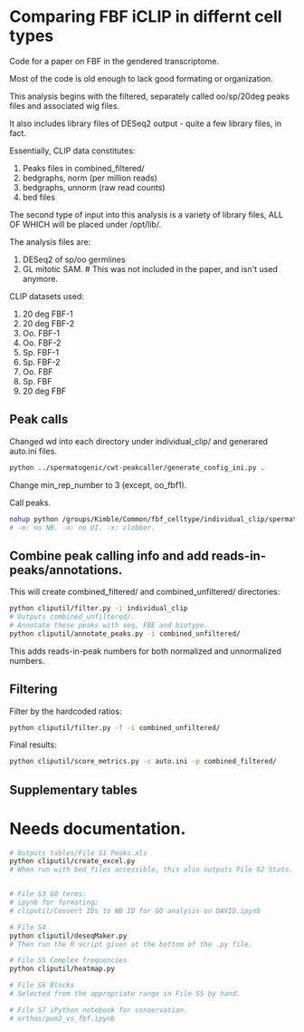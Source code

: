 Comparing FBF iCLIP in differnt cell types
======

Code for a paper on FBF in the gendered transcriptome. 

 Most of the code is old enough to lack good formating or organization.

This analysis begins with the filtered, separately called oo/sp/20deg peaks
 files and associated wig files.

 It also includes library files of DESeq2 output - quite a few library files,
 in fact.

Essentially, CLIP data constitutes:

1. Peaks files in combined_filtered/
2. bedgraphs, norm (per million reads)
3. bedgraphs, unnorm (raw read counts)
4. bed files

The second type of input into this analysis is a variety of library files,
 ALL OF WHICH will be placed under /opt/lib/.

 The analysis files are:

1. DESeq2 of sp/oo germlines
2. GL mitotic SAM.  # This was not included in the paper, and isn't used anymore.

CLIP datasets used:

1. 20 deg FBF-1
2. 20 deg FBF-2
3. Oo. FBF-1
4. Oo. FBF-2
5. Sp. FBF-1
6. Sp. FBF-2
7. Oo. FBF
8. Sp. FBF
9. 20 deg FBF



Peak calls
---

Changed wd into each directory under individual_clip/ and generared auto.ini files.

```bash
python ../spermatogenic/cwt-peakcaller/generate_config_ini.py .
```

Change min_rep_number to 3 (except, oo_fbf1).

Call peaks.

```bash
nohup python /groups/Kimble/Common/fbf_celltype/individual_clip/spermatogenic/cwt-peakcaller/main.py -c auto.ini -m -n -x > t &
# -m: no NB. -n: no UI. -x: clobber.
```

Combine peak calling info and add reads-in-peaks/annotations.
---

This will create combined_filtered/ and combined_unfiltered/ directories:

```bash
python cliputil/filter.py -i individual_clip
# Outputs combined_unfiltered/.
# Annotate these peaks with seq, FBE and biotype.
python cliputil/annotate_peaks.py -i combined_unfiltered/
```

This adds reads-in-peak numbers for both normalized and unnormalized numbers.

Filtering
---

Filter by the hardcoded ratios:
```bash
python cliputil/filter.py -f -i combined_unfiltered/
```

Final results:
```bash
python cliputil/score_metrics.py -c auto.ini -p combined_filtered/
```

Supplementary tables
---

# Needs documentation.

```bash
# Outputs tables/File S1 Peaks.xls
python cliputil/create_excel.py
# When run with bed_files accessible, this also outputs File S2 Stats.


# File S3 GO terms:
# ipynb for formating:
# cliputil/Convert IDs to WB ID for GO analysis on DAVID.ipynb

# File S4
python cliputil/deseqMaker.py
# Then run the R script given at the bottom of the .py file.

# File S5 Complex frequencies
python cliputil/heatmap.py

# File S6 Blocks
# Selected from the appropriate range in File S5 by hand.

# File S7 iPython notebook for conservation.
# orthos/pum2_vs_fbf.ipynb
```



